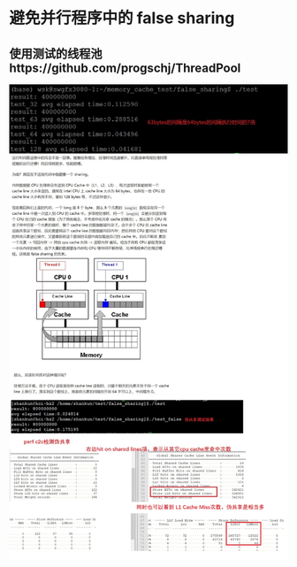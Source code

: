 # 避免并行程序中的 false sharing
## 使用测试的线程池https://github.com/progschj/ThreadPool

![image](https://github.com/wangshankun/memory_cache_test/blob/master/false_sharing/readme1.jpg)
![image](https://github.com/wangshankun/memory_cache_test/blob/master/false_sharing/readme.jpg)
